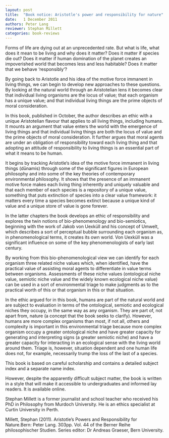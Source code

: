 ```yaml
---
layout: post
title:  "Book notice: Aristotle's power and responsibility for nature"
date:   1 December 2011
authors: Peter Lang
reviewer: Stephan Millett
categories: book-reviews
---
```


Forms of life are dying out at an unprecedented rate. But what is life, what does it mean to be living and why does it matter? Does it matter if species die out? Does it matter if human domination of the planet creates an impoverished world that becomes less and less habitable? Does it matter that we behave ‘responsibly‘?

By going back to Aristotle and his idea of the motive force immanent in living things, we can begin to develop new approaches to these questions. By looking at the natural world through an Aristotelian lens it becomes clear that individual living organisms are the locus of value; that each organism has a unique value; and that individual living things are the prime objects of moral consideration.

In this book, published in October, the author describes an ethic with a unique Aristotelian flavour that applies to all living things, including humans. It mounts an argument that value enters the world with the emergence of living things and that individual living things are both the locus of value and the prime objects of moral consideration. It further argues that moral agents are under an obligation of responsibility toward each living thing and that adopting an attitude of responsibility to living things is an essential part of what it means to be human.

It begins by tracking Aristotle‘s idea of the motive force immanent in living things (dūnamis) through some of the significant figures in European philosophy and into some of the key theories of contemporary environmental philosophy. It shows that the presence of an immanent motive force makes each living thing inherently and uniquely valuable and that each member of each species is a repository of a unique value, something that puts extinction of species into a clear value framework: it matters every time a species becomes extinct because a unique kind of value and a unique store of value is gone forever.

In the latter chapters the book develops an ethic of responsibility and explores the twin notions of bio-phenomenology and bio-semiotics, beginning with the work of Jakob von Uexküll and his concept of Umwelt, which describes a sort of perceptual bubble surrounding each organism as, in phenomenological terms, it creates its own world. Von Uexküll was a significant influence on some of the key phenomenologists of early last century.

By working from this bio-phenomenological view we can identify for each organism three related niche values which, when identified, have the practical value of assisting moral agents to differentiate in value terms between organisms. Assessments of these niche values (ontological niche value, semiotic niche value and the widely known ecological niche value) can be used in a sort of environmental triage to make judgments as to the practical worth of this or that organism in this or that situation.

In the ethic argued for in this book, humans are part of the natural world and are subject to evaluation in terms of the ontological, semiotic and ecological niches they occupy, in the same way as any organism. They are part of, not apart from, nature (a concept that the book seeks to clarify). However, humans are more complex organisms than most, if not all, others and complexity is important in this environmental triage because more complex organism occupy a greater ontological niche and have greater capacity for generating and interpreting signs (a greater semiotic niche) and have a greater capacity for interacting in an ecological sense with the living world around them. Triage is, however, situation dependent and one human life does not, for example, necessarily trump the loss of the last of a species.

This book is based on careful scholarship and contains a detailed subject index and a separate name index.

However, despite the apparently difficult subject matter, the book is written in a style that will make it accessible to undergraduates and informed lay readers. It is available online.

Stephan Millett is a former journalist and school teacher who received his PhD in Philosophy from Murdoch University. He is an ethics specialist at Curtin University in Perth.

Millett, Stephan (2011). Aristotle’s Powers and Responsibility for Nature.Bern: Peter Lang. 303pp. Vol. 44 of the Berner Reihe philosophischer Studien. Series editor: Dr Andreas Graeser, Bern University.
